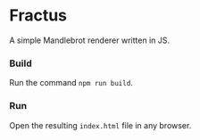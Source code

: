 
# Fractus

A simple Mandlebrot renderer written in JS.

### Build

Run the command `npm run build`.

### Run

Open the resulting `index.html` file in any browser.
